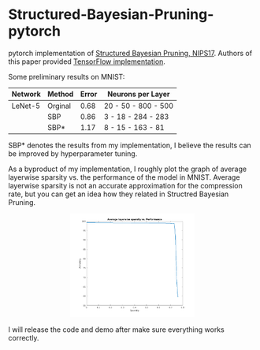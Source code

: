 # Structured-Bayesian-Pruning-pytorch
pytorch implementation of [Structured Bayesian Pruning, NIPS17](https://arxiv.org/pdf/1705.07283.pdf). Authors of this paper provided [TensorFlow implementation](https://github.com/necludov/group-sparsity-sbp).

Some preliminary results on MNIST:


| Network | Method  | Error |	Neurons per Layer |
|--- | --- | --- | --- |
| LeNet-5 | Orginal | 0.68 |20 - 50 - 800 - 500|
|         | SBP     | 0.86 |3 - 18 - 284 - 283|
|         | SBP*    | 1.17 |8 - 15 - 163 - 81|

SBP* denotes the results from my implementation, I believe the results can be improved by hyperparameter tuning.

As a byproduct of my implementation, I roughly plot the graph of average layerwise sparsity vs. the performance of the model in MNIST. Average layerwise sparsity is not an accurate approximation for the compression rate, but you can get an idea how they related in Structred Bayesian Pruning.

<p align="center">
<img src="images/Layerwise-Sparsity.png?raw=true" height="50%" width="50%">
</p>

I will release the code and demo after make sure everything works correctly. 

